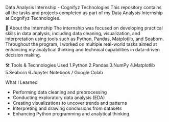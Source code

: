 Data Analysis Internship - Cognifyz Technologies
This repository contains all the tasks and projects completed as part of my Data Analysis Internship at Cognifyz Technologies.

📌 About the Internship
The internship was focused on developing practical skills in data analysis, including data cleaning, visualization, and interpretation using tools such as Python, Pandas, Matplotlib, and Seaborn. Throughout the program, I worked on multiple real-world tasks aimed at enhancing my analytical thinking and technical capabilities in data-driven decision making.

🛠️ Tools & Technologies Used
1.Python
2.Pandas
3.NumPy
4.Matplotlib
5.Seaborn
6.Jupyter Notebook / Google Colab

What I Learned
- Performing data cleaning and preprocessing
- Conducting exploratory data analysis (EDA)
- Creating visualizations to uncover trends and patterns
- Interpreting and drawing conclusions from datasets
- Enhancing Python programming and analytical thinking
